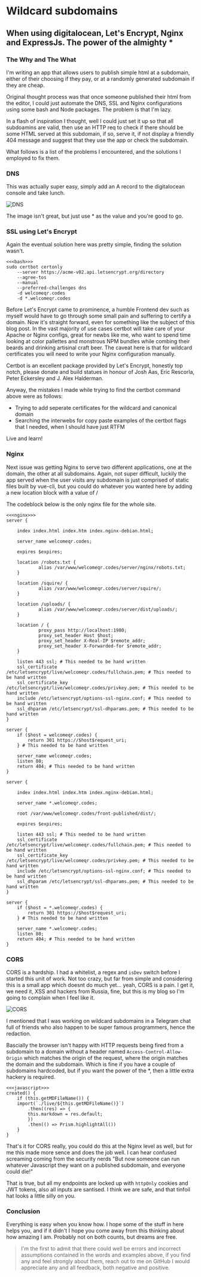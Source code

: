 # Wildcard subdomains
## When using digitalocean, Let's Encrypt, Nginx and ExpressJs. The power of the almighty *

### The Why and The What

I'm writing an app that allows users to publish simple html at a subdomain, either of their choosing if they pay, or at a randomly generated subdomain if they are cheap.

Original thought process was that once someone published their html from the editor, I could just automate the DNS, SSL and Nginx configurations using some bash and Node packages. The problem is that I'm lazy.

In a flash of inspiration I thought, well I could just set it up so that all subdoamins are valid, then use an HTTP req to check if there should be some HTML served at this subdomain, if so, serve it, if not display a friendly 404 message and suggest that they use the app or check the subdomain.

What follows is a list of the problems I encountered, and the solutions I employed to fix them.

### DNS

This was actually super easy, simply add an A record to the digitalocean console and take lunch.

![DNS](/images/dns.png "Screenshot from digitalocean console showing required DNS setup")

The image isn't great, but just use * as the value and you're good to go.

### SSL using Let's Encrypt

Again the eventual solution here was pretty simple, finding the solution wasn't.

```
<<<bash>>>
sudo certbot certonly
    --server https://acme-v02.api.letsencrypt.org/directory
    --agree-tos
    --manual
    --preferred-challenges dns
    -d welcomeqr.codes
    -d *.welcomeqr.codes
```
Before Let's Encrypt came to prominence, a humble Frontend dev such as myself would have to go through some small pain and suffering to certify a domain. Now it's straight forward, even for something like the subject of this blog post. In the vast majority of use cases certbot will take care of your Apache or Nginx configs, great for newbs like me, who want to spend time looking at color pallettes and monstrous NPM bundles while combing their beards and drinking artisinal craft beer. The caveat here is that for wildcard certificates you will need to write your Nginx configuration manually.

Certbot is an excellent package provided by Let's Encrypt, honestly top notch, please donate and build statues in honour of Josh Aas, Eric Rescorla, Peter Eckersley and J. Alex Halderman.

Anyway, the mistakes I made while trying to find the certbot command above were as follows:
- Trying to add seperate certificates for the wildcard and canonical domain
- Searching the interwebs for copy paste examples of the certbot flags that I needed, when I should have just RTFM

Live and learn!

### Nginx

Next issue was getting Nginx to serve two different applications, one at the domain, the other at all subdomains. Again, not super difficult, luckily the app served when the user visits any subdomain is just comprised of static files built by vue-cli, but you could do whatever you wanted here by adding a new location block with a value of /

The codeblock below is the only nginx file for the whole site.

```
<<<nginx>>>
server {

    index index.html index.htm index.nginx-debian.html;

    server_name welcomeqr.codes;

    expires $expires;

    location /robots.txt {
            alias /var/www/welcomeqr.codes/server/nginx/robots.txt;
    }

    location /squire/ {
            alias /var/www/welcomeqr.codes/server/squire/;
    }

    location /uploads/ {
            alias /var/www/welcomeqr.codes/server/dist/uploads/;
    }

    location / {
            proxy_pass http://localhost:1980;
            proxy_set_header Host $host;
            proxy_set_header X-Real-IP $remote_addr;
            proxy_set_header X-Forwarded-for $remote_addr;
    }

    listen 443 ssl; # This needed to be hand written
    ssl_certificate /etc/letsencrypt/live/welcomeqr.codes/fullchain.pem; # This needed to be hand written
    ssl_certificate_key /etc/letsencrypt/live/welcomeqr.codes/privkey.pem; # This needed to be hand written
    include /etc/letsencrypt/options-ssl-nginx.conf; # This needed to be hand written
    ssl_dhparam /etc/letsencrypt/ssl-dhparams.pem; # This needed to be hand written
}

server {
    if ($host = welcomeqr.codes) {
        return 301 https://$host$request_uri;
    } # This needed to be hand written

    server_name welcomeqr.codes;
    listen 80;
    return 404; # This needed to be hand written
}

server {

    index index.html index.htm index.nginx-debian.html;

    server_name *.welcomeqr.codes;

    root /var/www/welcomeqr.codes/front-published/dist/;

    expires $expires;

    listen 443 ssl; # This needed to be hand written
    ssl_certificate /etc/letsencrypt/live/welcomeqr.codes/fullchain.pem; # This needed to be hand written
    ssl_certificate_key /etc/letsencrypt/live/welcomeqr.codes/privkey.pem; # This needed to be hand written
    include /etc/letsencrypt/options-ssl-nginx.conf; # This needed to be hand written
    ssl_dhparam /etc/letsencrypt/ssl-dhparams.pem; # This needed to be hand written
}

server {
    if ($host = *.welcomeqr.codes) {
        return 301 https://$host$request_uri;
    } # This needed to be hand written

    server_name *.welcomeqr.codes;
    listen 80;
    return 404; # This needed to be hand written
}

```


### CORS

CORS is a hardship. I had a whitelist, a regex and `isDev` switch before I started this unit of work. Not too crazy, but far from simple and considering this is a small app which doesnt do much yet... yeah, CORS is a pain. I get it, we need it, XSS and hackers from Russia, fine, but this is my blog so I'm going to complain when I feel like it.

![CORS](/images/cors.png "Example of how most people solve the pain of CORS")
<figcaption class="blog-image-caption">I mentioned that I was working on wildcard subdomains in a Telegram chat full of friends who also happen to be super famous programmers, hence the redaction.</figcaption>

Bascially the browser isn't happy with HTTP requests being fired from a subdomain to a domain without a header named `Access-Control-Allow-Origin` which matches the origin of the request, where the origin matches the domain and the subdomain. Which is fine if you have a couple of subdomains hardcoded, but if you want the power of the *, then a little extra hackery is required.

```
<<<javascript>>>
created() {
    if (this.getMDFileName()) {
    import(`./live/${this.getMDFileName()}`)
        .then((res) => {
        this.markdown = res.default;
        })
        .then(() => Prism.highlightAll())
    }
}
```

That's it for CORS really, you could do this at the Nginx level as well, but for me this made more sence and does the job well. I can hear confused screaming coming from the security nerds "But now someone can run whatever Javascript they want on a published subdomain, and everyone could die!"

That is true, but all my endpoints are locked up with `httpOnly` cookies and JWT tokens, also all inputs are santised. I think we are safe, and that tinfoil hat looks a little silly on you.

### Conclusion

Everything is easy when you know how. I hope some of the stuff in here helps you, and if it didn't I hope you come away from this thinking about how amazing I am. Probably not on both counts, but dreams are free.

> I'm the first to admit that there could well be errors and incorrect assumptions contained in the words and examples above, if you find any and feel strongly about them, reach out to me on GitHub I would appreciate any and all feedback, both negative and positive.
